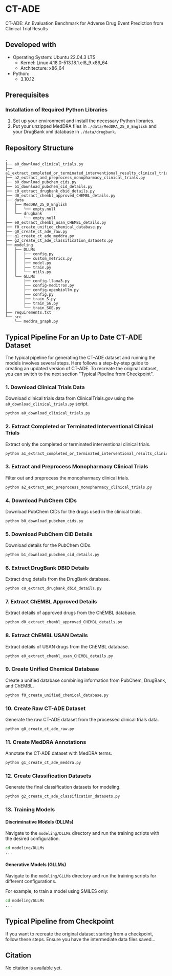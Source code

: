 # CT-ADE
CT-ADE: An Evaluation Benchmark for Adverse Drug Event Prediction from Clinical Trial Results

## Developed with

- Operating System: Ubuntu 22.04.3 LTS
    - Kernel: Linux 4.18.0-513.18.1.el8_9.x86_64
    - Architecture: x86_64
- Python:
    - 3.10.12

## Prerequisites

### Installation of Required Python Libraries

1. Set up your environment and install the necessary Python libraries.
2. Put your unzipped MedDRA files in `./data/MedDRA_25_0_English` and your DrugBank xml database in `./data/drugbank`.

## Repository Structure

```plaintext
.
├── a0_download_clinical_trials.py
├── a1_extract_completed_or_terminated_interventional_results_clinical_trials.py
├── a2_extract_and_preprocess_monopharmacy_clinical_trials.py
├── b0_download_pubchem_cids.py
├── b1_download_pubchem_cid_details.py
├── c0_extract_drugbank_dbid_details.py
├── d0_extract_chembl_approved_CHEMBL_details.py
├── data
│   ├── MedDRA_25_0_English
│   │   └── empty.null
│   └── drugbank
│       └── empty.null
├── e0_extract_chembl_usan_CHEMBL_details.py
├── f0_create_unified_chemical_database.py
├── g0_create_ct_ade_raw.py
├── g1_create_ct_ade_meddra.py
├── g2_create_ct_ade_classification_datasets.py
├── modeling
│   ├── DLLMs
│   │   ├── config.py
│   │   ├── custom_metrics.py
│   │   ├── model.py
│   │   ├── train.py
│   │   └── utils.py
│   └── GLLMs
│       ├── config-llama3.py
│       ├── config-meditron.py
│       ├── config-openbiollm.py
│       ├── config.py
│       ├── train_S.py
│       ├── train_SG.py
│       └── train_SGE.py
├── requirements.txt
└── src
    └── meddra_graph.py
```

## Typical Pipeline For an Up to Date CT-ADE Dataset

The typical pipeline for generating the CT-ADE dataset and running the models involves several steps. Here follows a step-by-step guide to creating an updated version of CT-ADE. To recreate the original dataset, you can switch to the next section "Typical Pipeline from Checkpoint".

### 1. Download Clinical Trials Data

Download clinical trials data from ClinicalTrials.gov using the `a0_download_clinical_trials.py` script.

```bash
python a0_download_clinical_trials.py
```

### 2. Extract Completed or Terminated Interventional Clinical Trials

Extract only the completed or terminated interventional clinical trials.

```bash
python a1_extract_completed_or_terminated_interventional_results_clinical_trials.py
```

### 3. Extract and Preprocess Monopharmacy Clinical Trials

Filter out and preprocess the monopharmacy clinical trials.

```bash
python a2_extract_and_preprocess_monopharmacy_clinical_trials.py
```

### 4. Download PubChem CIDs

Download PubChem CIDs for the drugs used in the clinical trials.

```bash
python b0_download_pubchem_cids.py
```

### 5. Download PubChem CID Details

Download details for the PubChem CIDs.

```bash
python b1_download_pubchem_cid_details.py
```

### 6. Extract DrugBank DBID Details

Extract drug details from the DrugBank database.

```bash
python c0_extract_drugbank_dbid_details.py
```

### 7. Extract ChEMBL Approved Details

Extract details of approved drugs from the ChEMBL database.

```bash
python d0_extract_chembl_approved_CHEMBL_details.py
```

### 8. Extract ChEMBL USAN Details

Extract details of USAN drugs from the ChEMBL database.

```bash
python e0_extract_chembl_usan_CHEMBL_details.py
```

### 9. Create Unified Chemical Database

Create a unified database combining information from PubChem, DrugBank, and ChEMBL.

```bash
python f0_create_unified_chemical_database.py
```

### 10. Create Raw CT-ADE Dataset

Generate the raw CT-ADE dataset from the processed clinical trials data.

```bash
python g0_create_ct_ade_raw.py
```

### 11. Create MedDRA Annotations

Annotate the CT-ADE dataset with MedDRA terms.

```bash
python g1_create_ct_ade_meddra.py
```

### 12. Create Classification Datasets

Generate the final classification datasets for modeling.

```bash
python g2_create_ct_ade_classification_datasets.py
```

### 13. Training Models

#### Discriminative Models (DLLMs)

Navigate to the `modeling/DLLMs` directory and run the training scripts with the desired configuration.

```bash
cd modeling/DLLMs
...
```

#### Generative Models (GLLMs)

Navigate to the `modeling/GLLMs` directory and run the training scripts for different configurations.

For example, to train a model using SMILES only:

```bash
cd modeling/GLLMs
...
```

## Typical Pipeline from Checkpoint

If you want to recreate the original dataset starting from a checkpoint, follow these steps. Ensure you have the intermediate data files saved...

## Citation

No citation is available yet.
